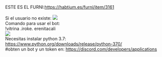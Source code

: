 ESTE ES EL FURNI:<a href="https://habtium.es/furni/item/3161">https://habtium.es/furni/item/3161</a>
<br>
<br>
Si el usuario no existe:
<img src="https://i.imgur.com/8DtbTQM.gif">
<br>
Comando para usar el bot:
<br>
!vitrina .iroke. erenitacali
<br>
<img src="https://i.imgur.com/9YJrKzo.png">
<br>
Necesitas instalar python 3.7: https://www.python.org/downloads/release/python-370/
<br>
#obten un bot y un token en: https://discord.com/developers/applications

